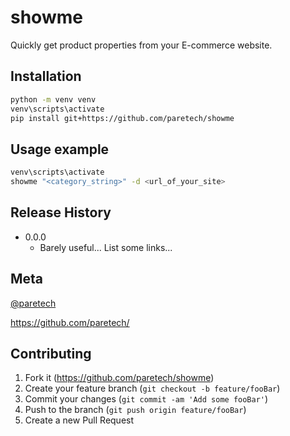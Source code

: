 # showme

Quickly get product properties from your E-commerce website.

## Installation

```sh
python -m venv venv
venv\scripts\activate
pip install git+https://github.com/paretech/showme
```

## Usage example

```sh
venv\scripts\activate
showme "<category_string>" -d <url_of_your_site>
```

## Release History

* 0.0.0
    * Barely useful... List some links...

## Meta

[@paretech](https://twitter.com/paretech)

<https://github.com/paretech/>

## Contributing

1. Fork it (<https://github.com/paretech/showme>)
2. Create your feature branch (`git checkout -b feature/fooBar`)
3. Commit your changes (`git commit -am 'Add some fooBar'`)
4. Push to the branch (`git push origin feature/fooBar`)
5. Create a new Pull Request

<!-- Markdown link & img dfn's -->
